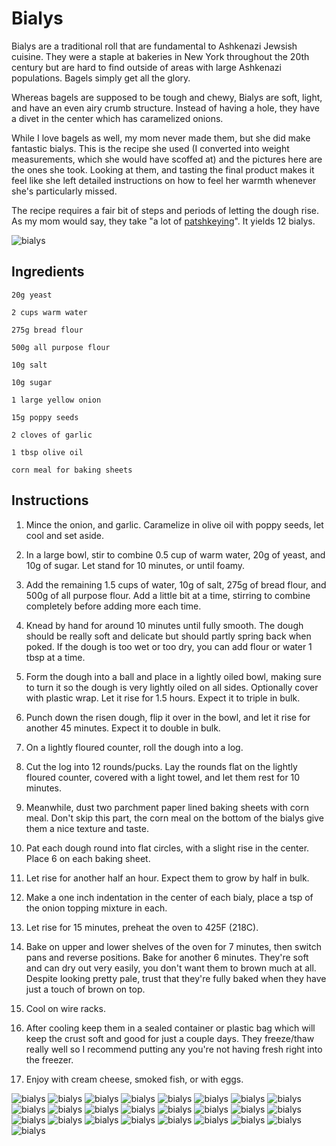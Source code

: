 # Bialys

Bialys are a traditional roll that are fundamental to Ashkenazi Jewsish cuisine. They were a staple at bakeries in New York throughout the 20th century but are hard to find outside of areas with large Ashkenazi populations. Bagels simply get all the glory. 

Whereas bagels are supposed to be tough and chewy, Bialys are soft, light, and have an even airy crumb structure. Instead of having a hole, they have a divet in the center which has caramelized onions.

While I love bagels as well, my mom never made them, but she did make fantastic bialys. This is the recipe she used (I converted into weight measurements, which she would have scoffed at) and the pictures here are the ones she took. Looking at them, and tasting the final product makes it feel like she left detailed instructions on how to feel her warmth whenever she's particularly missed.

The recipe requires a fair bit of steps and periods of letting the dough rise. As my mom would say, they take "a lot of [patshkeying](https://jel.jewish-languages.org/words/430#:~:text=1.,waste%20time.%22%20(Rosten))". It yields 12 bialys.

![bialys](/bialys/finished.jpg)

## Ingredients

```
20g yeast

2 cups warm water

275g bread flour

500g all purpose flour

10g salt

10g sugar

1 large yellow onion

15g poppy seeds

2 cloves of garlic

1 tbsp olive oil 

corn meal for baking sheets
```

## Instructions

1. Mince the onion, and garlic. Caramelize in olive oil with poppy seeds, let cool and set aside.

1. In a large bowl, stir to combine 0.5 cup of warm water, 20g of yeast, and 10g of sugar. Let stand for 10 minutes, or until foamy.

1. Add the remaining 1.5 cups of water, 10g of salt, 275g of bread flour, and 500g of all purpose flour. Add a little bit at a time, stirring to combine completely before adding more each time.

1. Knead by hand for around 10 minutes until fully smooth. The dough should be really soft and delicate but should partly spring back when poked. If the dough is too wet or too dry, you can add flour or water 1 tbsp at a time.

1. Form the dough into a ball and place in a lightly oiled bowl, making sure to turn it so the dough is very lightly oiled on all sides. Optionally cover with plastic wrap. Let it rise for 1.5 hours. Expect it to triple in bulk.

1. Punch down the risen dough, flip it over in the bowl, and let it rise for another 45 minutes. Expect it to double in bulk.

1. On a lightly floured counter, roll the dough into a log.

1. Cut the log into 12 rounds/pucks. Lay the rounds flat on the lightly floured counter, covered with a light towel, and let them rest for 10 minutes.

1. Meanwhile, dust two parchment paper lined baking sheets with corn meal. Don't skip this part, the corn meal on the bottom of the bialys give them a nice texture and taste.

1. Pat each dough round into flat circles, with a slight rise in the center. Place 6 on each baking sheet.

1. Let rise for another half an hour. Expect them to grow by half in bulk.

1. Make a one inch indentation in the center of each bialy, place a tsp of the onion topping mixture in each.

1. Let rise for 15 minutes, preheat the oven to 425F (218C).

1. Bake on upper and lower shelves of the oven for 7 minutes, then switch pans and reverse positions. Bake for another 6 minutes. They're soft and can dry out very easily, you don't want them to brown much at all. Despite looking pretty pale, trust that they're fully baked when they have just a touch of brown on top.

1. Cool on wire racks.

1. After cooling keep them in a sealed container or plastic bag which will keep the crust soft and good for just a couple days. They freeze/thaw really well so I recommend putting any you're not having fresh right into the freezer.

1. Enjoy with cream cheese, smoked fish, or with eggs.


![bialys](/bialys/1.jpg)
![bialys](/bialys/2.jpg)
![bialys](/bialys/3.jpg)
![bialys](/bialys/4.jpg)
![bialys](/bialys/5.jpg)
![bialys](/bialys/6.jpg)
![bialys](/bialys/7.jpg)
![bialys](/bialys/8.jpg)
![bialys](/bialys/9.jpg)
![bialys](/bialys/10.jpg)
![bialys](/bialys/11.jpg)
![bialys](/bialys/12.jpg)
![bialys](/bialys/13.jpg)
![bialys](/bialys/14.jpg)
![bialys](/bialys/15.jpg)
![bialys](/bialys/16.jpg)
![bialys](/bialys/17.jpg)
![bialys](/bialys/18.jpg)
![bialys](/bialys/19.jpg)
![bialys](/bialys/20.jpg)
![bialys](/bialys/21.jpg)
![bialys](/bialys/22.jpg)
![bialys](/bialys/23.jpg)
![bialys](/bialys/finished.jpg)
![bialys](/bialys/25.jpg)
